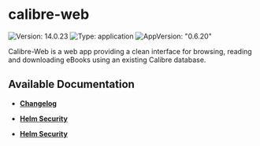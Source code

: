 # calibre-web

![Version: 14.0.23](https://img.shields.io/badge/Version-14.0.23-informational?style=flat-square) ![Type: application](https://img.shields.io/badge/Type-application-informational?style=flat-square) ![AppVersion: "0.6.20"](https://img.shields.io/badge/AppVersion-"0.6.20"-informational?style=flat-square)

Calibre-Web is a web app providing a clean interface for browsing, reading and downloading eBooks using an existing Calibre database.

## Available Documentation

- [**Changelog**](CHANGELOG)

- [**Helm Security**](container-security)

- [**Helm Security**](helm-security)

